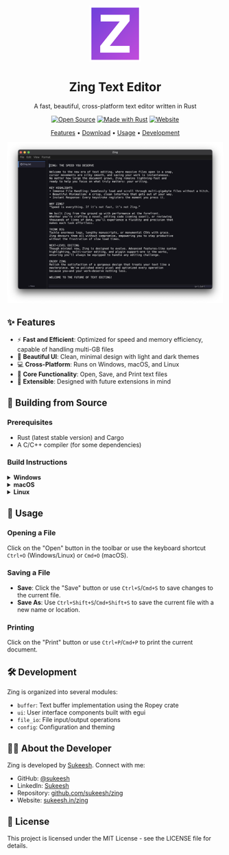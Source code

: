 <div align="center">
  <img src="assets/icon.png" alt="Zing Logo" width="120"/>
  
  # Zing Text Editor
  
  A fast, beautiful, cross-platform text editor written in Rust
  
  [![Open Source](https://img.shields.io/badge/Open%20Source-Free%20Forever-blue?style=for-the-badge&logo=github)](https://github.com/sukeesh/zing)
  [![Made with Rust](https://img.shields.io/badge/Made%20with-Rust-orange?style=for-the-badge&logo=rust)](https://www.rust-lang.org/)
  [![Website](https://img.shields.io/badge/Website-Visit%20Zing-purple?style=for-the-badge&logo=safari)](http://sukeesh.in/zing/)
  
  [Features](#features) • [Download](#building-from-source) • [Usage](#usage) • [Development](#development)

  <img src="assets/zing_text.png" alt="Zing Editor Screenshot" width="800"/>
</div>

## ✨ Features

- ⚡ **Fast and Efficient**: Optimized for speed and memory efficiency, capable of handling multi-GB files
- 🎨 **Beautiful UI**: Clean, minimal design with light and dark themes
- 💻 **Cross-Platform**: Runs on Windows, macOS, and Linux
- 📄 **Core Functionality**: Open, Save, and Print text files
- 🔌 **Extensible**: Designed with future extensions in mind

## 🚀 Building from Source

### Prerequisites

- Rust (latest stable version) and Cargo
- A C/C++ compiler (for some dependencies)

### Build Instructions

<details>
<summary><b>Windows</b></summary>

```bash
# Clone the repository
git clone https://github.com/sukeesh/zing.git
cd zing

# Build in release mode
cargo build --release

# Run the application
cargo run --release
```
</details>

<details>
<summary><b>macOS</b></summary>

```bash
# Clone the repository
git clone https://github.com/sukeesh/zing.git
cd zing

# Build in release mode
cargo build --release

# Run the application
cargo run --release
```
</details>

<details>
<summary><b>Linux</b></summary>

```bash
# Install required dependencies (Ubuntu/Debian example)
sudo apt-get update
sudo apt-get install -y libxcb-render0-dev libxcb-shape0-dev libxcb-xfixes0-dev libxkbcommon-dev libssl-dev

# Clone the repository
git clone https://github.com/sukeesh/zing.git
cd zing

# Build in release mode
cargo build --release

# Run the application
cargo run --release
```
</details>

## 📝 Usage

### Opening a File

Click on the "Open" button in the toolbar or use the keyboard shortcut `Ctrl+O` (Windows/Linux) or `Cmd+O` (macOS).

### Saving a File

- **Save**: Click the "Save" button or use `Ctrl+S`/`Cmd+S` to save changes to the current file.
- **Save As**: Use `Ctrl+Shift+S`/`Cmd+Shift+S` to save the current file with a new name or location.

### Printing

Click on the "Print" button or use `Ctrl+P`/`Cmd+P` to print the current document.

## 🛠️ Development

Zing is organized into several modules:

- `buffer`: Text buffer implementation using the Ropey crate
- `ui`: User interface components built with egui
- `file_io`: File input/output operations
- `config`: Configuration and theming

## 👨‍💻 About the Developer

Zing is developed by [Sukeesh](https://github.com/sukeesh). Connect with me:
- GitHub: [@sukeesh](https://github.com/sukeesh)
- LinkedIn: [Sukeesh](https://www.linkedin.com/in/sukeesh/)
- Repository: [github.com/sukeesh/zing](https://github.com/sukeesh/zing)
- Website: [sukeesh.in/zing](http://sukeesh.in/zing/)

## 📜 License

This project is licensed under the MIT License - see the LICENSE file for details.
